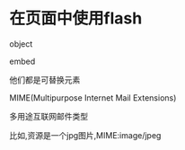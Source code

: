 # 在页面中使用flash

object

embed

他们都是可替换元素

MIME(Multipurpose Internet Mail Extensions)

多用途互联网邮件类型

比如,资源是一个jpg图片,MIME:image/jpeg